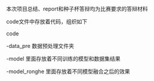 本次项目总结、report和种子杯答辩均为比赛要求的答辩材料

code文件中存放着代码，组织如下

code

-data_pre 数据预处理文件夹

-model 里面存放着不同训练的模型和数据集结果

-model_ronghe 里面存放着不同模型融合之后的效果





